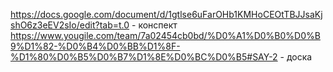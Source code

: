 https://docs.google.com/document/d/1gtlse6uFarOHb1KMHoCEOtTBJJsaKjshO6z3eEV2sIo/edit?tab=t.0 - конспект
https://www.yougile.com/team/7a02454cb0bd/%D0%A1%D0%B0%D0%B9%D1%82-%D0%B4%D0%BB%D1%8F-%D1%80%D0%B5%D0%B7%D1%8E%D0%BC%D0%B5#SAY-2 - доска
